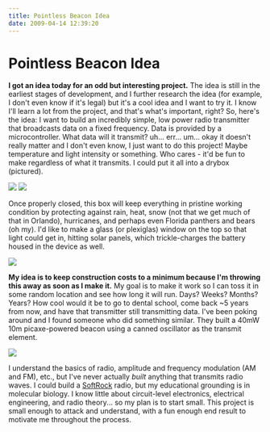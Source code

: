 ```yaml
---
title: Pointless Beacon Idea
date: 2009-04-14 12:39:20
---
```


# Pointless Beacon Idea

__I got an idea today for an odd but interesting project.__ The idea is still in the earliest stages of development, and I further research the idea (for example, I don't even know if it's legal) but it's a cool idea and I want to try it. I know I'll learn a lot from the project, and that's what's important, right? So, here's the idea: I want to build an incredibly simple, low power radio transmitter that broadcasts data on a fixed frequency. Data is provided by a microcontroller. What data will it transmit? uh... err... um... okay it doesn't really matter and I don't even know, I just want to do this project! Maybe temperature and light intensity or something. Who cares - it'd be fun to make regardless of what it transmits. I could put it all into a drybox (pictured).

<div class="text-center">

![](https://swharden.com/static/2009/04/14/waterproof_box1.jpg)
![](https://swharden.com/static/2009/04/14/waterproof_box2.jpg)

</div>

Once properly closed, this box will keep everything in pristine working condition by protecting against rain, heat, snow (not that we get much of that in Orlando), hurricanes, and perhaps even Florida panthers and bears (oh my). I'd like to make a glass (or plexiglas) window on the top so that light could get in, hitting solar panels, which trickle-charges the battery housed in the device as well.

<div class="text-center img-border">

[![](https://swharden.com/static/2009/04/14/beacon_thumb.jpg)](https://swharden.com/static/2009/04/14/beacon.jpg)

</div>

__My idea is to keep construction costs to a minimum because I'm throwing this away as soon as I make it.__ My goal is to make it work so I can toss it in some random location and see how long it will run. Days? Weeks? Months? Years? How cool would it be to go to dental school, come back ~5 years from now, and have that transmitter still transmitting data. I've been poking around and I found someone who did something similar. They built a 40mW 10m picaxe-powered beacon using a canned oscillator as the transmit element.

<div class="text-center">

[![](https://swharden.com/static/2009/04/14/beacon2_thumb.jpg)](https://swharden.com/static/2009/04/14/beacon2.jpg)

</div>

I understand the basics of radio, amplitude and frequency modulation (AM and FM), etc., but I've never actually _built_ anything that transmits radio waves. I could build a [SoftRock](http://www.softrockradio.org/) radio, but my educational grounding is in molecular biology. I know little about circuit-level electronics, electrical engineering, and radio theory... so my plan is to start small. This project is small enough to attack and understand, with a fun enough end result to motivate me throughout the process.

